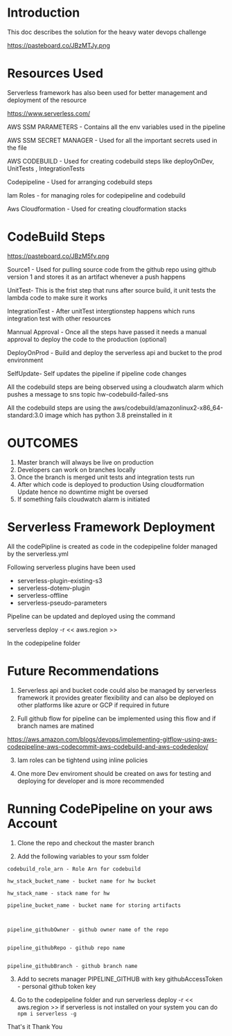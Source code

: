 # Introduction 

This doc describes the solution for the heavy water devops challenge 

https://pasteboard.co/JBzMTJy.png


# Resources Used


Serverless framework has also been used for better management and deployment of the resource

https://www.serverless.com/


AWS SSM PARAMETERS - Contains all the env variables used in the pipeline 

AWS SSM SECRET MANAGER - Used for all the important secrets used in the file

AWS CODEBUILD - Used for creating codebuild steps like deployOnDev, UnitTests , IntegrationTests

Codepipeline - Used for arranging codebuild steps 

Iam Roles - for managing roles for codepipeline and codebuild

Aws Cloudformation - Used for creating cloudformation stacks 


# CodeBuild Steps


https://pasteboard.co/JBzM5fv.png

Source1 -  Used for pulling source code from the github repo using github version 1 and stores it as an artifact whenever a push happens 

UnitTest- This is the frist step that  runs after source build, it unit tests the lambda code to make sure it works 

IntegrationTest  - After unitTest intergtionstep happens which runs integration test with other resources 

Mannual Approval - Once all the steps have passed it needs a manual approval to deploy the code to the production  (optional)

DeployOnProd - Build and deploy the serverless api and bucket to the prod environment 

SelfUpdate- Self updates the pipeline if pipeline code changes 


All the codebuild steps are being observed using a cloudwatch alarm which pushes a message to sns topic hw-codebuild-failed-sns

All the codebuild steps are using the aws/codebuild/amazonlinux2-x86_64-standard:3.0 image which  has python 3.8 preinstalled in it 


# OUTCOMES

1. Master branch will always be live on production
2. Developers can work on branches locally 
3. Once the branch is merged unit tests and integration tests run
4. After which code is deployed to production Using cloudformation  Update hence no downtime might be oversed 
5. If something fails cloudwatch alarm is initiated 

# Serverless Framework Deployment 

All the codePipline is created as code in the codepipeline folder managed by the serverless.yml 

Following serverless plugins have been used 

 - serverless-plugin-existing-s3
  - serverless-dotenv-plugin
  - serverless-offline 
  - serverless-pseudo-parameters


Pipeline can be updated and deployed using the command 

serverless deploy -r << aws.region >>

In the codepipeline folder 


# Future Recommendations

1)  Serverless api and bucket code could also be managed by serverless framework it provides greater flexibility and can also be deployed on other platforms like azure or GCP if required in future 

2) Full github flow for pipeline can be implemented using this flow and if branch names are matined 

https://aws.amazon.com/blogs/devops/implementing-gitflow-using-aws-codepipeline-aws-codecommit-aws-codebuild-and-aws-codedeploy/

3) Iam roles can be tightend using inline policies 

4) One more Dev enviroment should be created on aws for testing and deploying for developer and is more recommended 

# Running CodePipeline on your aws Account 


1. Clone the repo and checkout the master branch 

2. Add the following variables to your ssm folder

```
codebuild_role_arn - Role Arn for codebuild

hw_stack_bucket_name - bucket name for hw bucket 

hw_stack_name - stack name for hw

pipeline_bucket_name - bucket name for storing artifacts



pipeline_githubOwner - github owner name of the repo 


pipeline_githubRepo - github repo name


pipeline_githubBranch - github branch name 
```


3. Add to secrets manager PIPELINE_GITHUB with key githubAccessToken - personal github token key  

4. Go to the codepipeline folder and run serverless deploy -r << aws.region >> if serverless is not installed on your system you can do 
`npm i serverless -g`

That's it Thank You 



